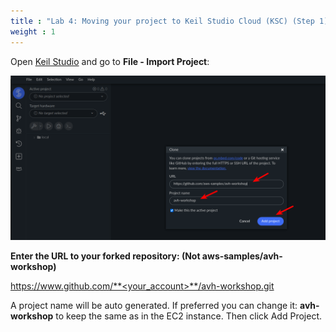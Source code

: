 ```yaml
---
title : "Lab 4: Moving your project to Keil Studio Cloud (KSC) (Step 1)"
weight : 1
---
```


Open [Keil Studio](https://studio.keil.arm.com) and go to **File - Import Project**:

  ![Import project dialog](/static/import_project.png)



**Enter the URL to your forked repository: (Not aws-samples/avh-workshop)**

  https://www.github.com/**<your_account>**/avh-workshop.git

A project name will be auto generated. If preferred you can change it: **avh-workshop** to keep the same as in the EC2 instance. Then click Add Project.
